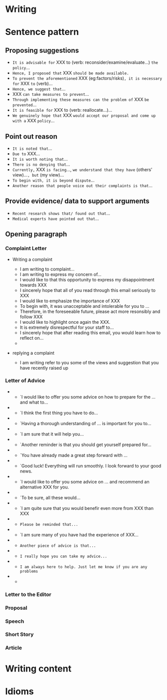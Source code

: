 # Writing

# Sentence pattern

## Proposing suggestions

* `It is advisable for` XXX to (verb: reconsider/examine/evaluate...) `the policy`...
* `Hence, I proposed that` XXX `should be made available.`
* `To prevent the aforementioned` XXX (eg:factors/risks)`, it is necessary for` XXX `to` (verb)...
* `Hence, we suggest that`...
* XXX `can take measures to prevent`...
* `Through implementing these measures can the problem of` XXX `be prevented`...
* `It is feasible for` XXX to (verb: reallocate...)...
* `We genuinely hope that` XXX `would accept our proposal and come up with a` XXX `policy`...

## Point out reason

* `It is noted that`...
* `Due to` XXX...
* `It is worth noting that`...
* `There is no denying that`...
* `Currently,` XXX `is facing`..., `we understand that they have` (others' view)...`, but` (my view)...
* `To begin with, it is beyond dispute`...
* `Another reason that people voice out their complaints is that`...

## Provide evidence/ data to support arguments

* `Recent research shows that/ found out that`...
* `Medical experts have pointed out that`...

## Opening paragraph

### Complaint Letter

* Writing a complaint
    - I am writing to complaint...
    - I am writing to express my concern of...
    - I would like to that this opportunity to express my disappointment towards XXX
    - I sincerely hope that all of you read through this email seriously to XXX
    - I would like to emphasize the importance of XXX
    - To begin with, it was unacceptable and intolerable for you to ...
    - Therefore, in the foreseeable future, please act more resonsibly and follow XXX
    - I would like to highlight once again the XXX.
    - It is extremely disrespectful for your staff to...
    - I sincerely hope that after reading this email, you would learn how to reflect on...
    - 



* replying a complaint
    - I am writing refer to you some of the views and suggestion that you have recently raised up

### Letter of Advice
* - `I would like to offer you some advice on how to prepare for the ... and what to...
* - `I think the first thing you have to do...
* - `Having a thorough understanding of ... is important for you to...
* - `I am sure that it will help you...
* - `Another reminder is that you should get yourself prepared for...
* - `You have already made a great step forward with ...
* - `Good luck! Everything will run smoothly. I look forward to your good news.
* - `I would like to offer you some advice on ... and recommend an alternative XXX for you.
* - `To be sure, all these would...
* - `I am quite sure that you would benefir even more from XXX than XXX 
* - `Please be reminded that...`
* - `I am sure many of you have had the experience of XXX...
* - `Another piece of advice is that...`
* - `I really hope you can take my advice...`
* - `I am always here to help. Just let me know if you are any problems`
* - 

### Letter to the Editor

### Proposal

### Speech

### Short Story

### Article 

# Writing content

# Idioms

